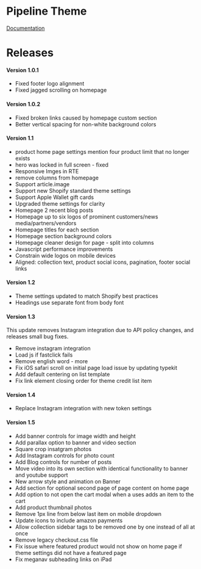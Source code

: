 Pipeline Theme
================

<a class="button" href="https://themes.readme.io/">Documentation</a>


Releases
===========

#### Version 1.0.1
- Fixed footer logo alignment
- Fixed jagged scrolling on homepage

#### Version 1.0.2
- Fixed broken links caused by homepage custom section
- Better vertical spacing for non-white background colors

#### Version 1.1
- product home page settings mention four product limit that no longer exists
- hero was locked in full screen - fixed
- Responsive Imges in RTE
- remove columns from homepage
- Support article.image
- Support new Shopify standard theme settings
- Support Apple Wallet gift cards
- Upgraded theme settings for clarity
- Homepage 2 recent blog posts
- Homepage up to six logos of prominent customers/news media/partners/vendors
- Homepage titles for each section
- Homepage section background colors
- Homepage cleaner design for page - split into columns
- Javascript performance improvements
- Constrain wide logos on mobile devices
- Aligned: collection text, product social icons, pagination, footer social links

#### Version 1.2
- Theme settings updated to match Shopify best practices
- Headings use separate font from body font

#### Version 1.3
This update removes Instagram integration due to API policy changes, and releases small bug fixes.

- Remove instagram integration
- Load js if fastclick fails
- Remove english word - more
- Fix iOS safari scroll on initial page load issue by updating typekit
- Add default centering on list template
- Fix link element closing order for theme credit list item

#### Version 1.4
- Replace Instagram integration with new token settings

#### Version 1.5
- Add banner controls for image width and height
- Add parallax option to banner and video section
- Square crop insatgram photos
- Add Instagram controls for photo count
- Add Blog controls for number of posts
- Move video into its own section with identical functionality to banner and youtube support
- New arrow style and animation on Banner
- Add section for optional second page of page content on home page
- Add option to not open the cart modal when a uses adds an item to the cart
- Add product thumbnail photos
- Remove 1px line from below last item on mobile dropdown
- Update icons to include amazon payments
- Allow collection sidebar tags to be removed one by one instead of all at once
- Remove legacy checkout.css file
- Fix issue where featured product would not show on home page if theme settings did not have a featured page
- Fix meganav subheading links on iPad
